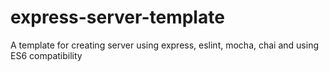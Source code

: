 # express-server-template
A template for creating server using express, eslint, mocha, chai and using ES6 compatibility
